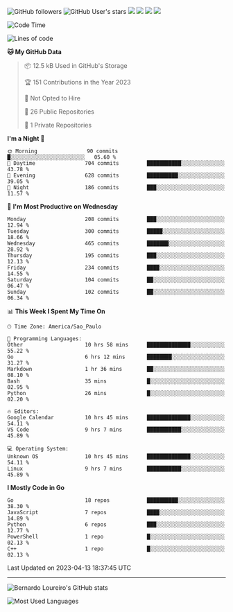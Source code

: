 ![GitHub followers](https://img.shields.io/github/followers/bernardolm?style=for-the-badge&label=GitHub%20followers) ![GitHub User's stars](https://img.shields.io/github/stars/bernardolm?style=for-the-badge&label=GitHub%20User's%20stars) [![](https://img.shields.io/static/v1?logo=linkedin&label=LinkedIn&message=bernardolm&color=0A66C2&style=for-the-badge)](https://www.linkedin.com/in/bernardolm) [![](https://img.shields.io/static/v1?logo=lastdotfm&label=last.fm&message=bernardolm&color=D51007&style=for-the-badge)](https://www.last.fm/user/bernardolm) [![](https://img.shields.io/static/v1?logo=spotify&label=spotify&message=bernardolou&color=1ED760&style=for-the-badge)](https://open.spotify.com/user/bernardolou) [![](https://img.shields.io/static/v1?logo=awesomelists&label=My%20awesome%20stars&message=⭐⭐⭐&color=FC60A8&style=for-the-badge)](https://github.com/bernardolm/awesome-stars)

<!--START_SECTION:waka-->
![Code Time](http://img.shields.io/badge/Code%20Time-2%2C276%20hrs%2023%20mins-blue)

![Lines of code](https://img.shields.io/badge/From%20Hello%20World%20I%27ve%20Written-3.1%20million%20lines%20of%20code-blue)

**🐱 My GitHub Data** 

> 📦 12.5 kB Used in GitHub's Storage 
 > 
> 🏆 151 Contributions in the Year 2023
 > 
> 🚫 Not Opted to Hire
 > 
> 📜 26 Public Repositories 
 > 
> 🔑 1 Private Repositories 
 > 
**I'm a Night 🦉** 

```text
🌞 Morning                90 commits          █░░░░░░░░░░░░░░░░░░░░░░░░   05.60 % 
🌆 Daytime                704 commits         ███████████░░░░░░░░░░░░░░   43.78 % 
🌃 Evening                628 commits         ██████████░░░░░░░░░░░░░░░   39.05 % 
🌙 Night                  186 commits         ███░░░░░░░░░░░░░░░░░░░░░░   11.57 % 
```
📅 **I'm Most Productive on Wednesday** 

```text
Monday                   208 commits         ███░░░░░░░░░░░░░░░░░░░░░░   12.94 % 
Tuesday                  300 commits         █████░░░░░░░░░░░░░░░░░░░░   18.66 % 
Wednesday                465 commits         ███████░░░░░░░░░░░░░░░░░░   28.92 % 
Thursday                 195 commits         ███░░░░░░░░░░░░░░░░░░░░░░   12.13 % 
Friday                   234 commits         ████░░░░░░░░░░░░░░░░░░░░░   14.55 % 
Saturday                 104 commits         ██░░░░░░░░░░░░░░░░░░░░░░░   06.47 % 
Sunday                   102 commits         ██░░░░░░░░░░░░░░░░░░░░░░░   06.34 % 
```


📊 **This Week I Spent My Time On** 

```text
🕑︎ Time Zone: America/Sao_Paulo

💬 Programming Languages: 
Other                    10 hrs 58 mins      ██████████████░░░░░░░░░░░   55.22 % 
Go                       6 hrs 12 mins       ████████░░░░░░░░░░░░░░░░░   31.27 % 
Markdown                 1 hr 36 mins        ██░░░░░░░░░░░░░░░░░░░░░░░   08.10 % 
Bash                     35 mins             █░░░░░░░░░░░░░░░░░░░░░░░░   02.95 % 
Python                   26 mins             █░░░░░░░░░░░░░░░░░░░░░░░░   02.20 % 

🔥 Editors: 
Google Calendar          10 hrs 45 mins      ██████████████░░░░░░░░░░░   54.11 % 
VS Code                  9 hrs 7 mins        ███████████░░░░░░░░░░░░░░   45.89 % 

💻 Operating System: 
Unknown OS               10 hrs 45 mins      ██████████████░░░░░░░░░░░   54.11 % 
Linux                    9 hrs 7 mins        ███████████░░░░░░░░░░░░░░   45.89 % 
```

**I Mostly Code in Go** 

```text
Go                       18 repos            ██████████░░░░░░░░░░░░░░░   38.30 % 
JavaScript               7 repos             ████░░░░░░░░░░░░░░░░░░░░░   14.89 % 
Python                   6 repos             ███░░░░░░░░░░░░░░░░░░░░░░   12.77 % 
PowerShell               1 repo              █░░░░░░░░░░░░░░░░░░░░░░░░   02.13 % 
C++                      1 repo              █░░░░░░░░░░░░░░░░░░░░░░░░   02.13 % 
```




 Last Updated on 2023-04-13 18:37:45 UTC
<!--END_SECTION:waka-->

---

![Bernardo Loureiro's GitHub stats](https://github-readme-stats.vercel.app/api?username=bernardolm&count_private=true&show_icons=true&theme=nightowl&include_all_commits=true)

![Most Used Languages](https://github-readme-stats.vercel.app/api/top-langs/?username=bernardolm&theme=nightowl&langs_count=99)
